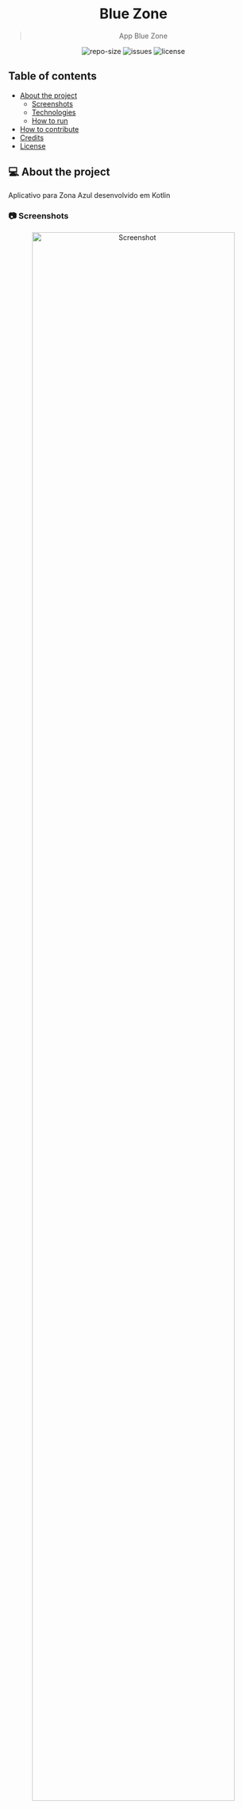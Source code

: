 <div align="center">
  <h1>
    Blue Zone
  </h1>
  <blockquote>
    App Blue Zone
  </blockquote>
  <div id="badges">
    <img src="https://img.shields.io/github/repo-size/kevinsilvadev/AppZonaAzull?color=4000FF" alt="repo-size" />
    <img src="https://img.shields.io/github/issues-raw/kevinsilvadev/AppZonaAzul?color=4000FF" alt="issues" />
    <img src="https://img.shields.io/badge/license-MIT-4000FF" alt="license" />
  </div>
</div>

## Table of contents

- [About the project](#-about-the-project)
  - [Screenshots](#-screenshots)
  - [Technologies](#-technologies)
  - [How to run](#-how-to-run)
- [How to contribute](#-how-to-contribute)
- [Credits](#-credits)
- [License](#-license)

## 💻 About the project

Aplicativo para Zona Azul desenvolvido em Kotlin

### 📷 Screenshots

<div align="center">
  <img src=".github/images/screenshots.png" alt="Screenshot" width="90%"/>
</div>

### 🛠 Technologies

The following technologies were used in the construction of the project:

- [Expo](https://expo.io/)
- [Styled components](https://styled-components.com/)
- [React Navigation V5](https://reactnavigation.org/)

### 🚀 How to run

1. Clone the repository

   ```bash
   git clone https://github.com/kevinsilvadev/AppZonaAzul.git
   ```

2. Import in Android Studio

   ```bash
   cd expo-anime-finder
   yarn install
   ```

3. Run the application

   ```bash
   yarn start
   ```

4. Download the 'Expo Go' APP

   - [Google Play Store](https://play.google.com/store/apps/details?id=host.exp.exponent)
   - [App Store](https://apps.apple.com/br/app/expo-client/id982107779)

5. Using the mentioned APP, Scan the QR Code opened in step 3

## 🤝 How to contribute

Every kind of contribution is welcome, we admire it!

Is there any problem? Found a bug? Do you have any tips? Open an [issue](https://github.com/kevinsilvadev/AppZonaAzul/issues) describing it.

Want to contribute code? We ask that you first read [this contribution guide](https://github.com/firstcontributions/first-contributions)

Don't forget to leave your ⭐, it is also a way to contribute to the project;)

## 👾 Credits

Special thanks to [trace.moe](https://trace.moe/about) for providing the api used in this application

## 📝 License

This project is under the MIT license. See the file [LICENSE](LICENSE) for more details.

---

<div align="center">

Created by:
  -> [Kevin Silva](https://github.com/kevinsilvadev) 💜
  -> [Elias Fausto](https://github.com/Elias-FS)
  -> [Emilio Biase](https://github.com/emiliobiasi)
  -> [Davi Okida](https://github.com/Davi-SO)
  -> [Gian Dutra](https://github.com/GianDutra)
</div>

